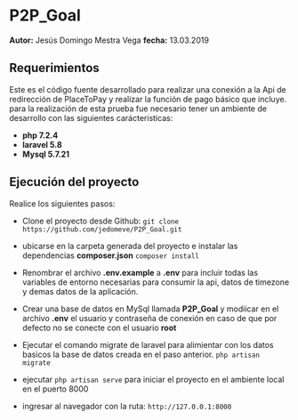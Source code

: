 # P2P_Goal

**Autor:** Jesús Domingo Mestra Vega
**fecha:** 13.03.2019

## Requerimientos

Este es el código fuente desarrollado para realizar una conexión a la Api de redirección de PlaceToPay y realizar la función de pago básico que incluye. para la realización de esta prueba fue necesario tener un ambiente de desarrollo con las siguientes carácteristicas:

- **php 7.2.4**
- **laravel 5.8**
- **Mysql 5.7.21**

## Ejecución del proyecto

Realice los siguientes pasos:

- Clone el proyecto desde Github:
`git clone https://github.com/jedomeve/P2P_Goal.git`

- ubicarse en la carpeta generada del proyecto e instalar las dependencias **composer.json**
`composer install`

- Renombrar el archivo **.env.example** a **.env** para incluir todas las variables de entorno necesarias para consumir la api, datos de timezone y demas datos de la aplicación.

- Crear una base de datos en MySql llamada **P2P_Goal** y modiicar en el archivo **.env** el usuario y contraseña de conexión en caso de que por defecto no se conecte con el usuario **root**

- Ejecutar el comando migrate de laravel para alimientar con los datos basicos la base de datos creada en el paso anterior.
`php artisan migrate`

- ejecutar `php artisan serve` para iniciar el proyecto en el ambiente local en el puerto 8000
- ingresar al navegador con la ruta: `http://127.0.0.1:8000`

